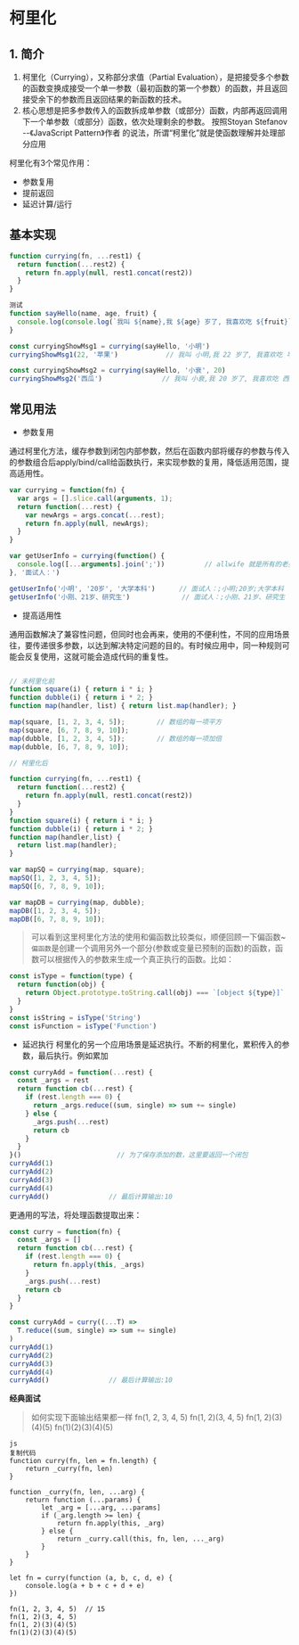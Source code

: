 # 柯里化

## 1. 简介
1. 柯里化（Currying），又称部分求值（Partial Evaluation），是把接受多个参数的函数变换成接受一个单一参数（最初函数的第一个参数）的函数，并且返回接受余下的参数而且返回结果的新函数的技术。
2. 核心思想是把多参数传入的函数拆成单参数（或部分）函数，内部再返回调用下一个单参数（或部分）函数，依次处理剩余的参数。
按照Stoyan Stefanov --《JavaScript Pattern》作者 的说法，所谓“柯里化”就是使函数理解并处理部分应用

柯里化有3个常见作用：
- 参数复用
- 提前返回
- 延迟计算/运行

## 基本实现
```js
function currying(fn, ...rest1) {
  return function(...rest2) {
    return fn.apply(null, rest1.concat(rest2))
  }
}

测试
function sayHello(name, age, fruit) {
  console.log(console.log(`我叫 ${name},我 ${age} 岁了, 我喜欢吃 ${fruit}`))
}

const curryingShowMsg1 = currying(sayHello, '小明')
curryingShowMsg1(22, '苹果')            // 我叫 小明,我 22 岁了, 我喜欢吃 苹果

const curryingShowMsg2 = currying(sayHello, '小衰', 20)
curryingShowMsg2('西瓜')               // 我叫 小衰,我 20 岁了, 我喜欢吃 西瓜
```

## 常见用法

- 参数复用
  
通过柯里化方法，缓存参数到闭包内部参数，然后在函数内部将缓存的参数与传入的参数组合后apply/bind/call给函数执行，来实现参数的复用，降低适用范围，提高适用性。
```js
var currying = function(fn) {
  var args = [].slice.call(arguments, 1);
  return function(...rest) {
    var newArgs = args.concat(...rest);
    return fn.apply(null, newArgs);
  }
}

var getUserInfo = currying(function() {
  console.log([...arguments].join(';'))          // allwife 就是所有的老婆的，包括暗渡陈仓进来的老婆
}, '面试人：')

getUserInfo('小明', '20岁', '大学本科')      // 面试人：;小明;20岁;大学本科
getUserInfo('小刚、21岁、研究生')             // 面试人：;小刚、21岁、研究生
```

- 提高适用性

通用函数解决了兼容性问题，但同时也会再来，使用的不便利性，不同的应用场景往，要传递很多参数，以达到解决特定问题的目的。有时候应用中，同一种规则可能会反复使用，这就可能会造成代码的重复性。

```js

// 未柯里化前
function square(i) { return i * i; }
function dubble(i) { return i * 2; }
function map(handler, list) { return list.map(handler); }

map(square, [1, 2, 3, 4, 5]);        // 数组的每一项平方
map(square, [6, 7, 8, 9, 10]);
map(dubble, [1, 2, 3, 4, 5]);        // 数组的每一项加倍
map(dubble, [6, 7, 8, 9, 10]);

// 柯里化后

function currying(fn, ...rest1) {
  return function(...rest2) {
    return fn.apply(null, rest1.concat(rest2))
  }
}
function square(i) { return i * i; }
function dubble(i) { return i * 2; }
function map(handler,list) { 
  return list.map(handler); 
}

var mapSQ = currying(map, square);
mapSQ([1, 2, 3, 4, 5]);
mapSQ([6, 7, 8, 9, 10]);

var mapDB = currying(map, dubble);
mapDB([1, 2, 3, 4, 5]);
mapDB([6, 7, 8, 9, 10]);


```

> 可以看到这里柯里化方法的使用和偏函数比较类似，顺便回顾一下偏函数~
> `偏函数`是创建一个调用另外一个部分(参数或变量已预制的函数)的函数，函数可以根据传入的参数来生成一个真正执行的函数。比如：

```js
const isType = function(type) {
  return function(obj) {
    return Object.prototype.toString.call(obj) === `[object ${type}]`
  }
}
const isString = isType('String')
const isFunction = isType('Function')

```

- 延迟执行
柯里化的另一个应用场景是延迟执行。不断的柯里化，累积传入的参数，最后执行。例如累加
```js
const curryAdd = function(...rest) {
  const _args = rest
  return function cb(...rest) {
    if (rest.length === 0) {
      return _args.reduce((sum, single) => sum += single)
    } else {
      _args.push(...rest)
      return cb
    }
  }
}()                        // 为了保存添加的数，这里要返回一个闭包
curryAdd(1)
curryAdd(2)
curryAdd(3)
curryAdd(4)
curryAdd()               // 最后计算输出:10

```

更通用的写法，将处理函数提取出来：
```js
const curry = function(fn) {
  const _args = []
  return function cb(...rest) {
    if (rest.length === 0) {
      return fn.apply(this, _args)
    }
    _args.push(...rest)
    return cb
  }
}

const curryAdd = curry((...T) => 
  T.reduce((sum, single) => sum += single)
)
curryAdd(1)
curryAdd(2)
curryAdd(3)
curryAdd(4)
curryAdd()               // 最后计算输出:10

```


**经典面试**

> 如何实现下面输出结果都一样
> fn(1, 2, 3, 4, 5)
> fn(1, 2)(3, 4, 5)
> fn(1, 2)(3)(4)(5)
> fn(1)(2)(3)(4)(5)
```
js
复制代码
function curry(fn, len = fn.length) {
    return _curry(fn, len)
}

function _curry(fn, len, ...arg) {
    return function (...params) {
        let _arg = [...arg, ...params]
        if (_arg.length >= len) {
            return fn.apply(this, _arg)
        } else {
            return _curry.call(this, fn, len, ..._arg)
        }
    }
}

let fn = curry(function (a, b, c, d, e) {
    console.log(a + b + c + d + e)
})

fn(1, 2, 3, 4, 5)  // 15
fn(1, 2)(3, 4, 5)
fn(1, 2)(3)(4)(5)
fn(1)(2)(3)(4)(5)